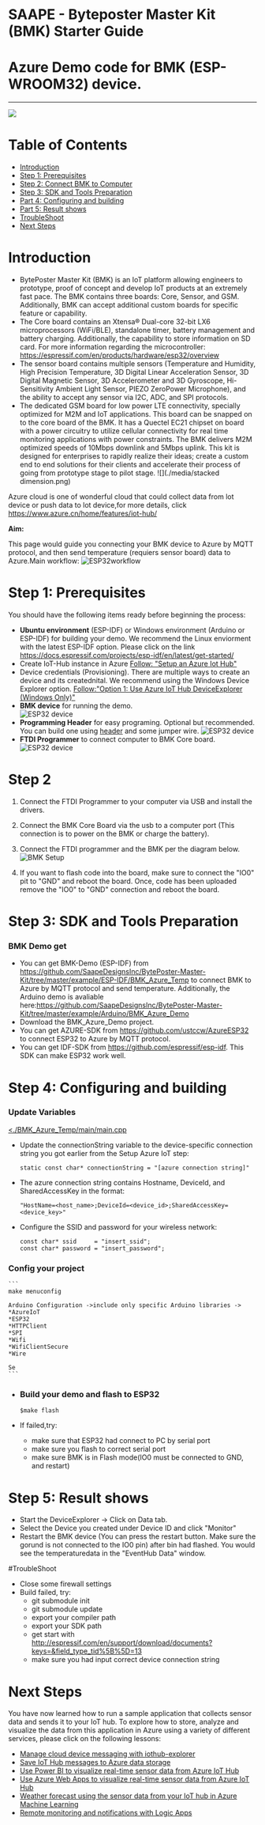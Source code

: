 SAAPE - Byteposter Master Kit (BMK) Starter Guide 
===
Azure Demo code for BMK (ESP-WROOM32) device.
===
---
![](./media/bmk_dslr.jpg)
# Table of Contents
-   [Introduction](#Introduction)
-   [Step 1: Prerequisites](#Prerequisites)
-   [Step 2: Connect BMK to Computer](#programming-prepare)
-   [Step 3: SDK and Tools Preparation](#tools-prepare)
-   [Part 4: Configuring and building](#config-build)
-   [Part 5: Result shows](#results)
-   [TroubleShoot](#troubleshoot)
-   [Next Steps](#NextSteps)

<a name="Introduction"></a>
# Introduction

- BytePoster Master Kit (BMK) is an IoT platform allowing engineers to prototype, proof of concept and develop IoT products at an extremely fast pace. The BMK contains three boards: Core, Sensor, and GSM. Additionally, BMK can accept additional custom boards for specific feature or capability.
- The Core board contains an Xtensa® Dual-core 32-bit LX6 microprocessors (WiFi/BLE), standalone timer, battery management and battery charging. Additionally, the capability to store information on SD card. For more information regarding the microcontroller: <https://espressif.com/en/products/hardware/esp32/overview>
- The sensor board contains multiple sensors (Temperature and Humidity, High Precision Temperature, 3D Digital Linear Acceleration Sensor, 3D Digital Magnetic Sensor, 3D Accelerometer and 3D Gyroscope, Hi-Sensitivity Ambient Light Sensor, PIEZO ZeroPower Microphone), and the ability to accept any sensor via I2C, ADC, and SPI protocols.
- The dedicated GSM board for low power LTE connectivity, specially optimized for M2M and IoT applications. This board can be snapped on to the core board of the BMK. It has a Quectel  EC21 chipset on board with a power circuitry to utilize cellular connectivity for real time monitoring applications with power constraints. The BMK delivers M2M optimized speeds of 10Mbps downlink and 5Mbps uplink. 
This kit is designed for enterprises to rapidly realize their ideas; create a custom end to end solutions for their clients and accelerate their process of going from prototype stage to pilot stage. 
![](./media/stacked dimension.png)

Azure cloud is one of wonderful cloud that could collect data from lot device or push data to lot device,for more details, click <https://www.azure.cn/home/features/iot-hub/>

**Aim:**

This page would guide you connecting your BMK device to Azure by MQTT protocol, and then send temperature (requiers sensor board) data to Azure.Main workflow:
 ![ESP32workflow](./media/esp32-azure-workflow.png)
 
<a name="Prerequisites"></a>
# Step 1: Prerequisites

You should have the following items ready before beginning the process:

-   **Ubuntu environment** (ESP-IDF) or Windows environment (Arduino or ESP-IDF) for building your demo.
    We recommend the Linux enviorment with the latest ESP-IDF option. Please click on the link <https://docs.espressif.com/projects/esp-idf/en/latest/get-started/>
-   Create IoT-Hub instance in Azure [Follow: "Setup an Azure Iot Hub"][lnk-setup-iot-hub] 
-   Device credentials (Provisioning).
       There are multiple ways to create an device and its creatednital. We recommend using the Windows Device Explorer option. [Follow:"Option 1: Use Azure IoT Hub DeviceExplorer (Windows Only)"][lnk-manage-iot-hub]
-   **BMK device** for running the demo.  
    ![ESP32 device](./media/bmk_kit.png)
-   **Programming Header** for easy programing. Optional but recommended.
    You can build one using [header] and some jumper wire. 
    ![ESP32 device](./media/header.png)
-   **FTDI Programmer** to connect computer to BMK Core board.  
    ![ESP32 device](./media/ftdi.png)

<a name="programming-prepare"></a>
# Step 2
1. Connect the FTDI Programmer to your computer via USB and install the drivers. 
   
2. Connect the BMK Core Board via the usb to a computer port (This connection is to power on the BMK or charge the battery). 

3. Connect the FTDI programmer and the BMK per the diagram below. 
![BMK Setup](./media/FTDItoBMK.png)

4. If you want to flash code into the board, make sure to connect the "IO0" pit to "GND" and reboot the board. Once, code has been uploaded remove the "IO0" to "GND" connection and reboot the board. 


<a name="tools-prepare"></a>
# Step 3: SDK and Tools Preparation

### BMK Demo get

-   You can get BMK-Demo (ESP-IDF)  from <https://github.com/SaapeDesignsInc/BytePoster-Master-Kit/tree/master/example/ESP-IDF/BMK_Azure_Temp> to connect BMK to Azure by MQTT protocol and send temperature. Additionally, the Arduino demo is avaliable here:<https://github.com/SaapeDesignsInc/BytePoster-Master-Kit/tree/master/example/Arduino/BMK_Azure_Demo>
-   Download the BMK_Azure_Demo project.
-   You can get AZURE-SDK from <https://github.com/ustccw/AzureESP32> to connect ESP32 to Azure by MQTT protocol.  
-   You can get IDF-SDK from <https://github.com/espressif/esp-idf>. This SDK can make ESP32 work well.



<a name="config-build"></a>
# Step 4: Configuring and building

### Update Variables

[<./BMK_Azure_Temp/main/main.cpp](https://github.com/SaapeDesignsInc/BytePoster-Master-Kit/tree/master/example/ESP-IDF/BMK_Azure_Temp/main/)

-   Update the connectionString variable to the device-specific connection string you got earlier from the Setup Azure IoT step:

    ```
    static const char* connectionString = "[azure connection string]"
    ```

-   The azure connection string contains Hostname, DeviceId, and SharedAccessKey in the format:

    ```
    "HostName=<host_name>;DeviceId=<device_id>;SharedAccessKey=<device_key>"
    ```
-   Configure the SSID and password for your wireless network:

    ```
    const char* ssid     = "insert_ssid";
    const char* password = "insert_password";
    ```
    

### Config your project

    ```
    make menuconfig
    
    Arduino Configuration ->include only specific Arduino libraries -> 
    *AzureIoT
    *ESP32
    *HTTPClient
    *SPI
    *Wifi
    *WifiClientSecure
    *Wire
    
    Se
    ```

- ### Build your demo and flash to ESP32
 
    ```
    $make flash
    ```

-   If failed,try:
    -   make sure that ESP32 had connect to PC by serial port 
    -   make sure you flash to correct serial port
    -   make sure BMK is in Flash mode(IO0 must be connected to GND, and restart)
    
<a name="results"></a>
# Step 5: Result shows

-   Start the DeviceExplorer -> Click on Data tab.
-   Select the Device you created under Device ID and click "Monitor"
-   Restart the BMK device (You can press the restart button. Make sure the gorund is not connected to the IO0 pin) after bin had flashed. You would see the temperaturedata in the "EventHub Data" window.


<a name="troubleshoot"></a>
#TroubleShoot

-   Close some firewall settings
-   Build failed, try:
    -   git submodule init
    -   git submodule update
    -   export your compiler path 
    -   export your SDK path
    -   get start with <http://espressif.com/en/support/download/documents?keys=&field_type_tid%5B%5D=13>
    -   make sure you had input correct device connection string

<a name="NextSteps"></a>
# Next Steps

You have now learned how to run a sample application that collects sensor data and sends it to your IoT hub. To explore how to store, analyze and visualize the data from this application in Azure using a variety of different services, please click on the following lessons:

-   [Manage cloud device messaging with iothub-explorer]
-   [Save IoT Hub messages to Azure data storage]
-   [Use Power BI to visualize real-time sensor data from Azure IoT Hub]
-   [Use Azure Web Apps to visualize real-time sensor data from Azure IoT Hub]
-   [Weather forecast using the sensor data from your IoT hub in Azure Machine Learning]
-   [Remote monitoring and notifications with Logic Apps]   

[Manage cloud device messaging with iothub-explorer]: https://docs.microsoft.com/en-us/azure/iot-hub/iot-hub-explorer-cloud-device-messaging
[Save IoT Hub messages to Azure data storage]: https://docs.microsoft.com/en-us/azure/iot-hub/iot-hub-store-data-in-azure-table-storage
[Use Power BI to visualize real-time sensor data from Azure IoT Hub]: https://docs.microsoft.com/en-us/azure/iot-hub/iot-hub-live-data-visualization-in-power-bi
[Use Azure Web Apps to visualize real-time sensor data from Azure IoT Hub]: https://docs.microsoft.com/en-us/azure/iot-hub/iot-hub-live-data-visualization-in-web-apps
[Weather forecast using the sensor data from your IoT hub in Azure Machine Learning]: https://docs.microsoft.com/en-us/azure/iot-hub/iot-hub-weather-forecast-machine-learning
[Remote monitoring and notifications with Logic Apps]: https://docs.microsoft.com/en-us/azure/iot-hub/iot-hub-monitoring-notifications-with-azure-logic-apps
[lnk-setup-iot-hub]: http://thinglabs.io/workshop/thingy-4-windows/setup-azure-iot-hub/
[lnk-manage-iot-hub]: http://thinglabs.io/workshop/thingy-4-windows/setup-azure-iot-hub/
[header]: https://www.mouser.com/ProductDetail/Preci-dip/851-87-006-10-001101?qs=5EuvDXACa6v9%252BVLvAWkDjA%3D%3D#.XJVJqslZ8GY.link

